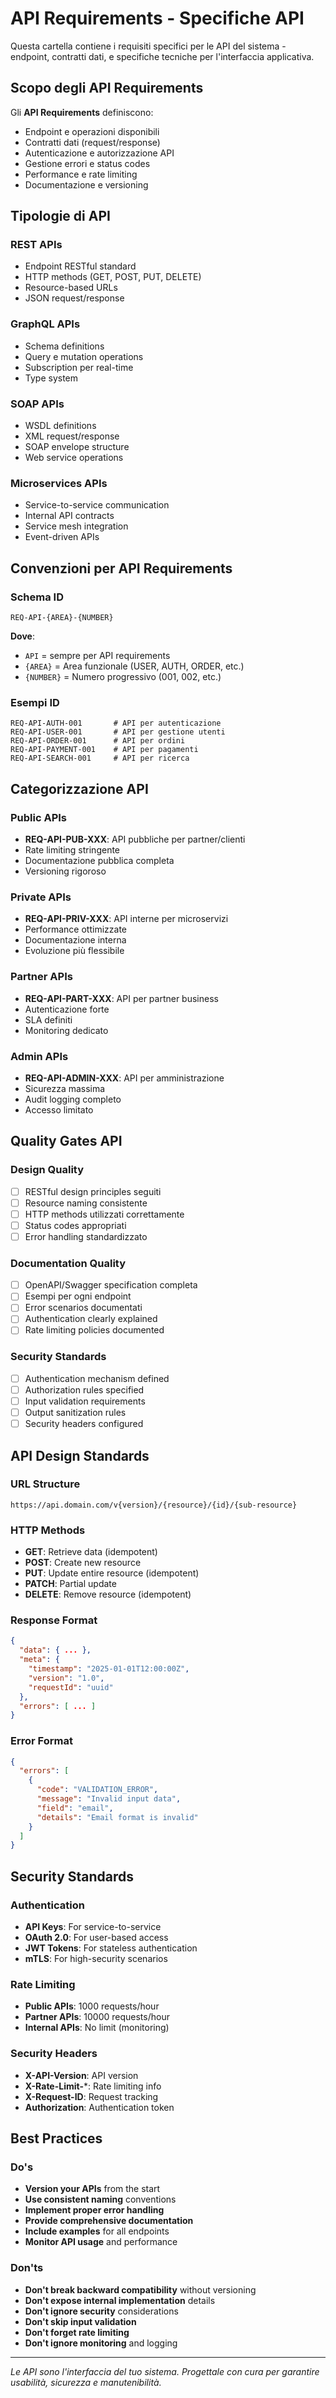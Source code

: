 # API Requirements - Specifiche API

Questa cartella contiene i requisiti specifici per le API del sistema - endpoint, contratti dati, e specifiche tecniche per l'interfaccia applicativa.

## Scopo degli API Requirements

Gli **API Requirements** definiscono:

- Endpoint e operazioni disponibili
- Contratti dati (request/response)
- Autenticazione e autorizzazione API
- Gestione errori e status codes
- Performance e rate limiting
- Documentazione e versioning

## Tipologie di API

### REST APIs

- Endpoint RESTful standard
- HTTP methods (GET, POST, PUT, DELETE)
- Resource-based URLs
- JSON request/response

### GraphQL APIs

- Schema definitions
- Query e mutation operations
- Subscription per real-time
- Type system

### SOAP APIs

- WSDL definitions
- XML request/response
- SOAP envelope structure
- Web service operations

### Microservices APIs

- Service-to-service communication
- Internal API contracts
- Service mesh integration
- Event-driven APIs

## Convenzioni per API Requirements

### Schema ID
```
REQ-API-{AREA}-{NUMBER}
```

**Dove**:

- `API` = sempre per API requirements
- `{AREA}` = Area funzionale (USER, AUTH, ORDER, etc.)
- `{NUMBER}` = Numero progressivo (001, 002, etc.)

### Esempi ID
```
REQ-API-AUTH-001       # API per autenticazione
REQ-API-USER-001       # API per gestione utenti
REQ-API-ORDER-001      # API per ordini
REQ-API-PAYMENT-001    # API per pagamenti
REQ-API-SEARCH-001     # API per ricerca
```

## Categorizzazione API

### Public APIs

- **REQ-API-PUB-XXX**: API pubbliche per partner/clienti
- Rate limiting stringente
- Documentazione pubblica completa
- Versioning rigoroso

### Private APIs

- **REQ-API-PRIV-XXX**: API interne per microservizi
- Performance ottimizzate
- Documentazione interna
- Evoluzione più flessibile

### Partner APIs

- **REQ-API-PART-XXX**: API per partner business
- Autenticazione forte
- SLA definiti
- Monitoring dedicato

### Admin APIs

- **REQ-API-ADMIN-XXX**: API per amministrazione
- Sicurezza massima
- Audit logging completo
- Accesso limitato

## Quality Gates API

### Design Quality

- [ ] RESTful design principles seguiti
- [ ] Resource naming consistente
- [ ] HTTP methods utilizzati correttamente
- [ ] Status codes appropriati
- [ ] Error handling standardizzato

### Documentation Quality

- [ ] OpenAPI/Swagger specification completa
- [ ] Esempi per ogni endpoint
- [ ] Error scenarios documentati
- [ ] Authentication clearly explained
- [ ] Rate limiting policies documented

### Security Standards

- [ ] Authentication mechanism defined
- [ ] Authorization rules specified
- [ ] Input validation requirements
- [ ] Output sanitization rules
- [ ] Security headers configured

## API Design Standards

### URL Structure
```
https://api.domain.com/v{version}/{resource}/{id}/{sub-resource}
```

### HTTP Methods

- **GET**: Retrieve data (idempotent)
- **POST**: Create new resource
- **PUT**: Update entire resource (idempotent)
- **PATCH**: Partial update
- **DELETE**: Remove resource (idempotent)

### Response Format
```json
{
  "data": { ... },
  "meta": {
    "timestamp": "2025-01-01T12:00:00Z",
    "version": "1.0",
    "requestId": "uuid"
  },
  "errors": [ ... ]
}
```

### Error Format
```json
{
  "errors": [
    {
      "code": "VALIDATION_ERROR",
      "message": "Invalid input data",
      "field": "email",
      "details": "Email format is invalid"
    }
  ]
}
```

## Security Standards

### Authentication

- **API Keys**: For service-to-service
- **OAuth 2.0**: For user-based access
- **JWT Tokens**: For stateless authentication
- **mTLS**: For high-security scenarios

### Rate Limiting

- **Public APIs**: 1000 requests/hour
- **Partner APIs**: 10000 requests/hour
- **Internal APIs**: No limit (monitoring)

### Security Headers

- **X-API-Version**: API version
- **X-Rate-Limit-***: Rate limiting info
- **X-Request-ID**: Request tracking
- **Authorization**: Authentication token

## Best Practices

### Do's

- **Version your APIs** from the start
- **Use consistent naming** conventions
- **Implement proper error handling**
- **Provide comprehensive documentation**
- **Include examples** for all endpoints
- **Monitor API usage** and performance

### Don'ts

- **Don't break backward compatibility** without versioning
- **Don't expose internal implementation** details
- **Don't ignore security** considerations
- **Don't skip input validation**
- **Don't forget rate limiting**
- **Don't ignore monitoring** and logging

---

*Le API sono l'interfaccia del tuo sistema. Progettale con cura per garantire usabilità, sicurezza e manutenibilità.*

